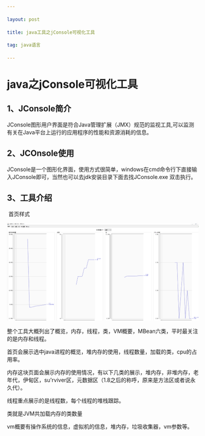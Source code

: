 ```yaml
---

layout: post

title: java工具之jConsole可视化工具

tag: java语言

---
```

# java之jConsole可视化工具

## 1、JConsole简介

​	JConsole图形用户界面是符合Java管理扩展（JMX）规范的监视工具,可以监测有关在Java平台上运行的应用程序的性能和资源消耗的信息。

## 2、JCOnsole使用

​	JConsole是一个图形化界面，使用方式很简单，windows在cmd命令行下直接输入JConsole即可，当然也可以去jdk安装目录下面去找JConsole.exe 双击执行。

## 3、工具介绍

​	首页样式

![](https://github.com/superhxf/superhxf.github.io/blob/master/_posts/images/%E5%BE%AE%E4%BF%A1%E5%9B%BE%E7%89%87_20190809140910.png?raw=true)

整个工具大概列出了概览，内存，线程，类，VM概要，MBean六类，平时最关注的是内存和线程。

首页会展示选中java进程的概览，堆内存的使用，线程数量，加载的类，cpu的占用率。

内存这块页面会展示内存的使用情况，有以下几类的展示，堆内存，非堆内存，老年代，伊甸区，su'rviver区，元数据区（1.8之后的称呼，原来是方法区或者说永久代）。

线程重点展示的是线程数，每个线程的堆栈跟踪。

类就是JVM共加载内存的类数量

vm概要有操作系统的信息，虚拟机的信息，堆内存，垃圾收集器，vm参数等。



